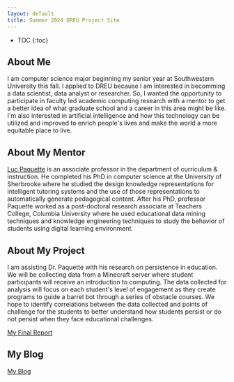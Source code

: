 ```yaml
---
layout: default
title: Summer 2024 DREU Project Site
---
```


* TOC
{:toc}

## About Me

I am computer science major beginning my senior year at Southwestern University this fall. I applied to DREU because I am interested in becomming a data scientist, data analyst or researcher. So, I wanted the opportunity to participate in faculty led academic computing research with a mentor to get a better idea of what graduate school and a career in this area might be like. I'm also interested in artificial intelligence and how this technology can be utilized and improved to enrich people's lives and make the world a more equitable place to live.

## About My Mentor

[Luc Paquette](https://education.illinois.edu/profile/luc-paquette) is an associate professor in the department of curriculum & instruction. He completed his PhD in computer science at the University of Sherbrooke where he studied the design knowledge representations for intelligent tutoring systems and the use of those representations to automatically generate pedagogical content. After his PhD, professor Paquette worked as a post-doctoral research associate at Teachers College, Columbia University where he used educational data mining techniques and knowledge engineering techniques to study the behavior of students using digital learning environment.

## About My Project

I am assisting Dr. Paquette with his research on persistence in education. We will be collecting data from a Minecraft server where student participants will receive an introduction to computing. The data collected for analysis will focus on each student's level of engagement as they create programs to guide a barrel bot through a series of obstacle courses. We hope to identify correlations between the data collected and points of challenge for the students to better understand how students persist or do not persist when they face educational challenges.

[My Final Report](files/finalreport.pdf)

## My Blog

[My Blog](blog.html)
